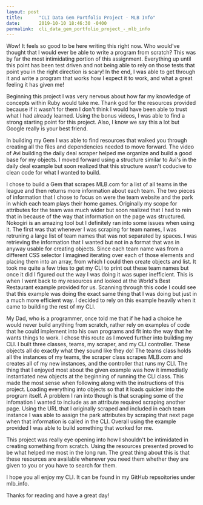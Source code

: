 ```yaml
---
layout: post
title:      "CLI Data Gem Portfolio Project - MLB Info"
date:       2019-10-10 18:46:30 -0400
permalink:  cli_data_gem_portfolio_project_-_mlb_info
---
```



Wow! It feels so good to be here writing this right now. Who would've thought that I would ever be able to write a program from scratch? This was by far the most intimidating portion of this assignment. Everything up until this point has been test driven and not being able to rely on those tests that point you in the right direction is scary! In the end, I was able to get through it and write a program that works how I expect it to work, and what a great feeling it has given me!

Beginning this project I was very nervous about how far my knowledge of concepts within Ruby would take me. Thank god for the resources provided because if it wasn't for them I don't think I would have been able to trust what I had already learned. Using the bonus videos, I was able to find a strong starting point for this project. Also, I know we say this a lot but Google really is your best friend.

In building my Gem I was able to find resources that walked you through creating all the files and dependencies needed to move forward. The video of Avi building the daily deal scraper helped me organize and build a good base for my objects. I moved forward using a structure similar to Avi's in the daily deal example but soon realized that this structure wasn't coducive to clean code for what I wanted to build.

I chose to build a Gem that scrapes MLB.com for a list of all teams in the league and then returns more information about each team. The two pieces of information that I chose to focus on were the team website and the park in which each team plays their home games. Originally my scope for attributes for the team was much wider but soon realized that I had to rein that in because of the way that information on the page was structured. Nokogiri is an amazing tool but I definitely ran into some issues when using it. The first was that whenever I was scraping for team names, I was retruning a large list of team names that was not separated by spaces. I was retrieving the information that I wanted but not in a format that was in anyway usable for creating objects. Since each team name was from a different CSS selector I imagined iterating over each of those elements and placing them into an array, from which I could then create objects and list. It took me quite a few tries to get my CLI to print out these team names but once it did I figured out the way I was doing it was super inefficient. This is when I went back to my resources and looked at the World's Best Restaurant example provided for us. Scanning through this code I could see that this example was doing the exact same thing that I was doing but just in a much more efficient way. I decided to rely on this example heavily when it came to building the rest of my CLI.

My Dad, who is a programmer, once told me that if he had a choice he would never build anything from scratch, rather rely on examples of code that he could implement into his own programs and fit into the way that he wants things to work. I chose this route as I moved further into building my CLI. I built three classes, teams, my scraper, and my CLI controller. These objects all do exactly what they sound like they do! The teams class holds all the instances of my teams, the scraper class scrapes MLB.com and creates all of my new instances, and the controller that runs my CLI. The thing that I enjoyed most about the given example was how it immediatly instantiated new objects at the beginning of running the CLI class. This made the most sense when following along with the instructions of this project. Loading everything into objects so that it loads quicker into the program itself. A problem I ran into though is that scraping some of the infomation I wanted to include as an attribute required scraping another page. Using the URL that I originally scraped and included in each team instance I was able to assign the park attributes by scraping that next page when that information is called in the CLI. Overall using the example provided I was able to build something that worked for me.

This project was really eye opening into how I shouldn't be intimidated in creating something from scratch. Using the resources presented proved to be what helped me most in the long run. The great thing about this is that these resources are available whenever you need them whether they are given to you or you have to search for them. 

I hope you all enjoy my CLI. It can be found in my GitHub repsoitories under mlb_info. 

Thanks for reading and have a great day!
